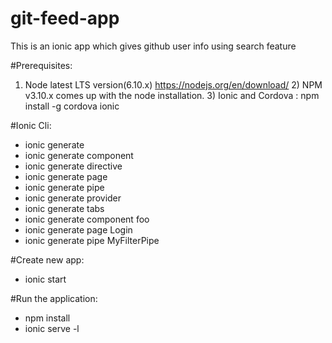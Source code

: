 # git-feed-app
This is an ionic app which gives github user info using search feature

#Prerequisites:
  1) Node latest LTS version(6.10.x) https://nodejs.org/en/download/
	2) NPM v3.10.x  comes up with the node installation.
	3) Ionic and Cordova : npm install -g cordova ionic

#Ionic Cli:
  - ionic generate
  - ionic generate component
  - ionic generate directive
  - ionic generate page
  - ionic generate pipe
  - ionic generate provider
  - ionic generate tabs
  - ionic generate component foo
  - ionic generate page Login
  - ionic generate pipe MyFilterPipe

#Create new app:
  - ionic start <app-name> <type>

#Run the application:
  - npm install
  - ionic serve -l
